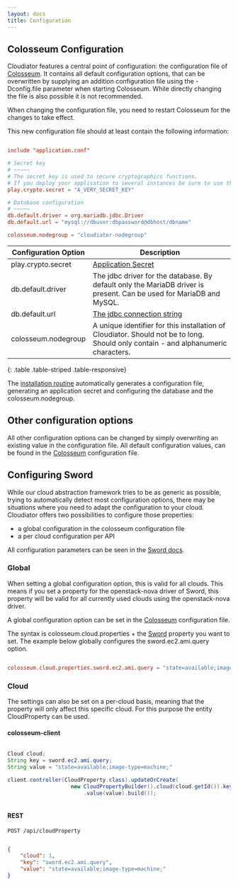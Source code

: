 ```yaml
---
layout: docs
title: Configuration
---
```


## Colosseum Configuration

Cloudiator features a central point of configuration: the configuration file of [Colosseum](/components/colosseum.html).
It contains all default configuration options, that can be overwritten by supplying an addition configuration file using the
-Dconfig.file parameter when starting Colosseum. While directly changing the file is also possible it is not recommended.

<div class="alert alert-warning" role="alert">
<span class="glyphicon glyphicon-exclamation-sign" aria-hidden="true"></span>
When changing the configuration file, you need to restart Colosseum for the changes to take effect. 
</div>

This new configuration file should at least contain the following information:

```conf

include "application.conf"

# Secret key
# ~~~~~
# The secret key is used to secure cryptographics functions.
# If you deploy your application to several instances be sure to use the same key!
play.crypto.secret = "A_VERY_SECRET_KEY"

# Database configuration
# ~~~~~
db.default.driver = org.mariadb.jdbc.Driver
db.default.url = "mysql://dbuser:dbpassword@dbhost/dbname"

colosseum.nodegroup = "cloudiator-nodegroup"

```

| Configuration Option | Description |
| -------------------- | ----------- |
| play.crypto.secret  | [Application Secret](https://www.playframework.com/documentation/2.5.x/ApplicationSecret) |
| db.default.driver | The jdbc driver for the database. By default only the MariaDB driver is present. Can be used for MariaDB and MySQL. |
| db.default.url | [The jdbc connection string](https://dev.mysql.com/doc/connector-j/5.1/en/connector-j-reference-configuration-properties.html) |
| colosseum.nodegroup | A unique identifier for this installation of Cloudiator. Should not be to long. Should only contain - and alphanumeric characters. |
{: .table .table-striped .table-responsive}

The [installation routine](/docs/installation.html) automatically generates a configuration file, generating an application secret and configuring the database
and the colosseum.nodegroup.

## Other configuration options

All other configuration options can be changed by simply overwriting an existing value in the configuration file. All
default configuration values, can be found in the [Colosseum](/components/colosseum.html) configuration file.

## Configuring Sword

While our cloud abstraction framework tries to be as generic as possible, trying to automatically detect
most configuration options, there may be situations where you need to adapt the configuration to your
cloud. Cloudiator offers two possibilities to configure those properties:

- a global configuration in the colosseum configuration file
- a per cloud configuration per API

All configuration parameters can be seen in the [Sword docs](/components/sword.html).

### Global

When setting a global configuration option, this is valid for all clouds. This means if you set a property for the openstack-nova driver of Sword, this property
will be valid for all currently used clouds using the openstack-nova driver.

A global configuration option can be set in the [Colosseum](/components/colosseum.html) configuration file.

The syntax is colosseum.cloud.properties + the [Sword](/components/sword.html) property you want to set. The example
below globally configures the sword.ec2.ami.query option.

```conf

colosseum.cloud.properties.sword.ec2.ami.query = "state=available;image-type=machine;"

```

### Cloud

The settings can also be set on a per-cloud basis, meaning that the property will only
affect this specific cloud. For this purpose the entity CloudProperty can be used. 

#### colosseum-client

```java

Cloud cloud;
String key = sword.ec2.ami.query;
String value = "state=available;image-type=machine;"

client.controller(CloudProperty.class).updateOrCreate(
                    new CloudPropertyBuilder().cloud(cloud.getId()).key(key)
                        .value(value).build());
                        
```

#### REST
```
POST /api/cloudProperty
```
```json

{
    "cloud": 1,
    "key": "sword.ec2.ami.query",
    "value": "state=available;image-type=machine;"
}

```
